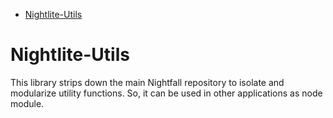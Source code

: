 <!-- START doctoc generated TOC please keep comment here to allow auto update -->
<!-- DON'T EDIT THIS SECTION, INSTEAD RE-RUN doctoc TO UPDATE -->

- [Nightlite-Utils](#nightlite-utils)

<!-- END doctoc generated TOC please keep comment here to allow auto update -->

# Nightlite-Utils

This library strips down the main Nightfall repository to isolate and modularize utility functions.
So, it can be used in other applications as node module.

